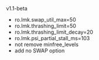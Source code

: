 v1.1-beta
- ro.lmk.swap_util_max=50
- ro.lmk.thrashing_limit=50
- ro.lmk.thrashing_limit_decay=20
- ro.lmk.psi_partial_stall_ms=103
- not remove minfree_levels
- add no SWAP option
